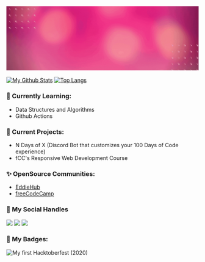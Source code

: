 <img src="./GitHub_Header.gif">

[![My Github Stats](https://github-readme-stats.vercel.app/api?username=Akshu-on-github&show_icons=true&hide=stars&theme=radical)](https://github.com/Akshu-on-github) 
[![Top Langs](https://github-readme-stats.vercel.app/api/top-langs/?username=Akshu-on-github&layout=compact&theme=radical&card_width=275)](https://github.com/Akshu-on-github)
<!-- Source for the Github Stats Card: https://github.com/anuraghazra/github-readme-stats -->

### 🌱 Currently Learning:
- Data Structures and Algorithms
- Github Actions

### 🍃 Current Projects:
- N Days of X (Discord Bot that customizes your 100 Days of Code experience)
- fCC's Responsive Web Development Course

### ✨ OpenSource Communities:
- [EddieHub](https://github.com/EddieHubCommunity)
- [freeCodeCamp](https://github.com/freeCodeCamp)

### 💬 My Social Handles

<a href="https://github.com/Akshu-on-github"><img src = "https://img.shields.io/badge/GitHub-Akshu_on_github-blue?style=for-the-badge&logo=github&logoColor=white"></a> <a href="https://www.linkedin.com/in/akshaya-kulasekaran/"><img src = "https://img.shields.io/badge/LinkedIn-Akshaya Kulasekaran-blue?style=for-the-badge&logo=LinkedIn&logoColor=white"></a> <a href="https://twitter.com/Akshu_on_github"><img src = "https://img.shields.io/badge/Twitter-Akshu_on_github-blue?style=for-the-badge&logo=twitter&logoColor=white"></a>

### 📛 My Badges:
<img src="https://user-images.githubusercontent.com/61582763/101490318-2e4bff00-3988-11eb-9584-2e3694562c4c.png" height="50px" alt="My first Hacktoberfest (2020)">
